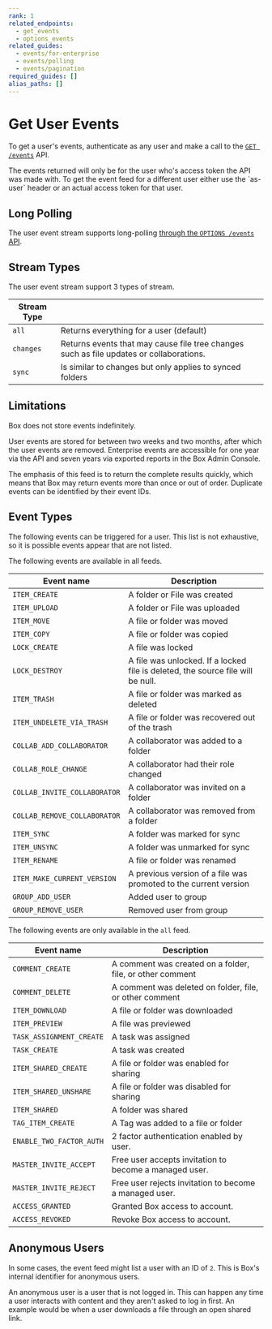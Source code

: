 ```yaml
---
rank: 1
related_endpoints:
  - get_events
  - options_events
related_guides:
  - events/for-enterprise
  - events/polling
  - events/pagination
required_guides: []
alias_paths: []
---
```


# Get User Events

To get a user's events, authenticate as any user and make a call to the
[`GET /events`](e://get_events) API.

<Samples id="get_events" />

<Message>
  The events returned will only be for the user who's access token the API was
  made with. To get the event feed for a different user either use the `as-user`
  header or an actual access token for that user.
</Message>

## Long Polling

The user event stream supports long-polling
[through the `OPTIONS /events` API][longpoll].

## Stream Types

The user event stream support 3 types of stream.

<!-- markdownlint-disable line-length -->

| Stream Type |                                                                                         |
|-------------|-----------------------------------------------------------------------------------------|
| `all`       | Returns everything for a user (default)                                                 |
| `changes`   | Returns events that may cause file tree changes such as file updates or collaborations. |
| `sync`      | Is similar to changes but only applies to synced folders                                |

<!-- markdownlint-enable line-length -->

## Limitations

Box does not store events indefinitely.

User events are stored for between two weeks and two months, after which the
user events are removed. Enterprise events are accessible for one year via the
API and seven years via exported reports in the Box Admin Console.

The emphasis of this feed is to return the complete results quickly, which means
that Box may return events more than once or out of order. Duplicate events can
be identified by their event IDs.

## Event Types

The following events can be triggered for a user. This list is not exhaustive, so it is possible events appear that are not listed.

<!-- markdownlint-disable line-length -->

The following events are available in all feeds.

| Event name                   | Description                                                                     |
|------------------------------|---------------------------------------------------------------------------------|
| `ITEM_CREATE`                | A folder or File was created                                                    |
| `ITEM_UPLOAD`                | A folder or File was uploaded                                                   |
| `ITEM_MOVE`                  | A file or folder was moved                                                      |
| `ITEM_COPY`                  | A file or folder was copied                                                     |
| `LOCK_CREATE`                | A file was locked                                                               |
| `LOCK_DESTROY`               | A file was unlocked. If a locked file is deleted, the source file will be null. |
| `ITEM_TRASH`                 | A file or folder was marked as deleted                                          |
| `ITEM_UNDELETE_VIA_TRASH`    | A file or folder was recovered out of the trash                                 |
| `COLLAB_ADD_COLLABORATOR`    | A collaborator was added to a folder                                            |
| `COLLAB_ROLE_CHANGE`         | A collaborator had their role changed                                           |
| `COLLAB_INVITE_COLLABORATOR` | A collaborator was invited on a folder                                          |
| `COLLAB_REMOVE_COLLABORATOR` | A collaborator was removed from a folder                                        |
| `ITEM_SYNC`                  | A folder was marked for sync                                                    |
| `ITEM_UNSYNC`                | A folder was unmarked for sync                                                  |
| `ITEM_RENAME`                | A file or folder was renamed                                                    |
| `ITEM_MAKE_CURRENT_VERSION`  | A previous version of a file was promoted to the current version                |
| `GROUP_ADD_USER`             | Added user to group                                                             |
| `GROUP_REMOVE_USER`          | Removed user from group                                                         |

The following events are only available in the `all` feed.

| Event name               | Description                                               |
|--------------------------|-----------------------------------------------------------|
| `COMMENT_CREATE`         | A comment was created on a folder, file, or other comment |
| `COMMENT_DELETE`         | A comment was deleted on folder, file, or other comment   |
| `ITEM_DOWNLOAD`          | A file or folder was downloaded                           |
| `ITEM_PREVIEW`           | A file was previewed                                      |
| `TASK_ASSIGNMENT_CREATE` | A task was assigned                                       |
| `TASK_CREATE`            | A task was created                                        |
| `ITEM_SHARED_CREATE`     | A file or folder was enabled for sharing                  |
| `ITEM_SHARED_UNSHARE`    | A file or folder was disabled for sharing                 |
| `ITEM_SHARED`            | A folder was shared                                       |
| `TAG_ITEM_CREATE`        | A Tag was added to a file or folder                       |
| `ENABLE_TWO_FACTOR_AUTH` | 2 factor authentication enabled by user.                  |
| `MASTER_INVITE_ACCEPT`   | Free user accepts invitation to become a managed user.    |
| `MASTER_INVITE_REJECT`   | Free user rejects invitation to become a managed user.    |
| `ACCESS_GRANTED`         | Granted Box access to account.                            |
| `ACCESS_REVOKED`         | Revoke Box access to account.                             |

<!-- markdownlint-enable line-length -->

## Anonymous Users

In some cases, the event feed might list a user with an ID of `2`. This is Box's
internal identifier for anonymous users.

An anonymous user is a user that is not logged in. This can happen any time a
user interacts with content and they aren't asked to log in first. An example
would be when a user downloads a file through an open shared link.

[longpoll]: g://events/polling
